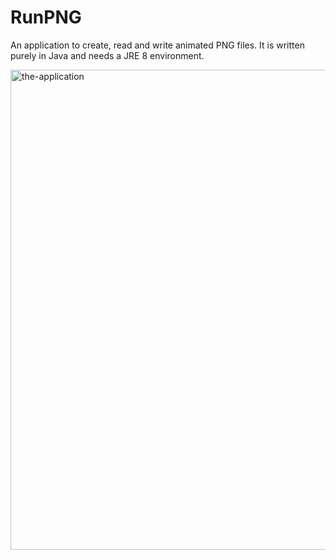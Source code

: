 # RunPNG
An application to create, read and write animated PNG files. It is written purely in Java and needs a JRE 8 environment.

<img width="768" alt="the-application" src="https://user-images.githubusercontent.com/89574500/132107559-8e6236c7-7bb7-4c14-8a69-757069319dd8.png">

